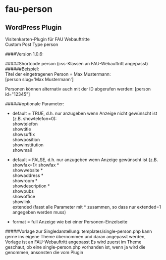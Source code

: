 fau-person
============

WordPress Plugin
----------------

Visitenkarten-Plugin für FAU Webauftritte  
Custom Post Type person


####Version 1.0.6:

#####Shortcode person (css-Klassen an FAU-Webauftritt angepasst)
######Beispiel:  
Titel der eingetragenen Person = Max Mustermann:  
[person slug='Max Mustermann']  

Personen können alternativ auch mit der ID abgerufen werden:
[person id="12345"]


######optionale Parameter:  
- default = TRUE, d.h. nur anzugeben wenn Anzeige nicht gewünscht ist (z.B. showtelefon=0):  
showtelefon  
showtitle  
showsuffix  
showposition  
showinstitution  
showmail  

- default = FALSE, d.h. nur anzugeben wenn Anzeige gewünscht ist (z.B. showfax=1):
showfax *  
showwebsite *  
showaddress *  
showroom *  
showdescription *  
showpubs  
showoffice  
showlink  
extended (fasst alle Parameter mit * zusammen, so dass nur extended=1 angegeben werden muss)


- format = full
Anzeige wie bei einer Personen-Einzelseite

#####Vorlage zur Singledarstellung: templates/single-person.php
kann gerne ins eigene Theme übernommen und daran angepasst werden, Vorlage ist an FAU-Webauftritt angepasst
Es wird zuerst im Theme geschaut, ob eine single-person.php vorhanden ist, wenn ja wird die genommen, ansonsten die vom Plugin





